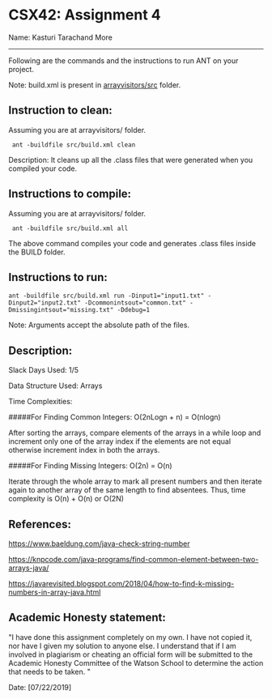 # CSX42: Assignment 4
Name:  Kasturi Tarachand More

-----------------------------------------------------------------------

Following are the commands and the instructions to run ANT on your project.


Note: build.xml is present in [arrayvisitors/src](./arrayvisitors/src/) folder.

## Instruction to clean:

Assuming you are at arrayvisitors/ folder.

```commandline
 ant -buildfile src/build.xml clean
```

Description: It cleans up all the .class files that were generated when you
compiled your code.

## Instructions to compile:

Assuming you are at arrayvisitors/ folder.

```commandline
 ant -buildfile src/build.xml all 
```
The above command compiles your code and generates .class files inside the BUILD folder.

## Instructions to run:

```commandline
ant -buildfile src/build.xml run -Dinput1="input1.txt" -Dinput2="input2.txt" -Dcommonintsout="common.txt" -Dmissingintsout="missing.txt" -Ddebug=1

```
Note: Arguments accept the absolute path of the files.


## Description:

Slack Days Used: 1/5

Data Structure Used: Arrays

Time Complexities:

#####For Finding Common Integers: O(2nLogn + n) = O(nlogn)

After sorting the arrays, compare elements of the arrays in a while loop and increment only one of the array index if the elements are not equal otherwise increment index in both the arrays.

#####For Finding Missing Integers: O(2n) = O(n)

Iterate through the whole array to mark all present numbers and then iterate again to another array of the same length to find absentees. 
Thus, time complexity is O(n) + O(n) or O(2N)

## References:

https://www.baeldung.com/java-check-string-number

https://knpcode.com/java-programs/find-common-element-between-two-arrays-java/

https://javarevisited.blogspot.com/2018/04/how-to-find-k-missing-numbers-in-array-java.html


## Academic Honesty statement:

"I have done this assignment completely on my own. I have not copied
it, nor have I given my solution to anyone else. I understand that if
I am involved in plagiarism or cheating an official form will be
submitted to the Academic Honesty Committee of the Watson School to
determine the action that needs to be taken. "

Date: [07/22/2019]